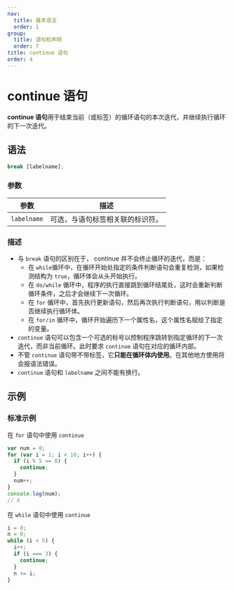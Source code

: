 ```yaml
---
nav:
  title: 基本语法
  order: 1
group:
  title: 语句和声明
  order: 7
title: continue 语句
order: 4
---
```


# continue 语句

**continue 语句**用于结束当前（或标签）的循环语句的本次迭代，并继续执行循环的下一次迭代。

## 语法

```js
break [labelname];
```

### 参数

| 参数        | 描述                             |
| ----------- | -------------------------------- |
| `labelname` | 可选，与语句标签相关联的标识符。 |

### 描述

- 与 `break` 语句的区别在于， continue 并不会终止循环的迭代，而是：
  - 在 `while`循环中，在循环开始处指定的条件判断语句会重复检测，如果检测结构为 `true`，循环体会从头开始执行。
  - 在 `do/while` 循环中，程序的执行直接跳到循环结尾处，这时会重新判断循环条件，之后才会继续下一次循环。
  - 在 `for` 循环中，首先执行更新语句，然后再次执行判断语句，用以判断是否继续执行循环体。
  - 在 `for/in` 循环中，循环开始遍历下一个属性名，这个属性名赋给了指定的变量。
- `continue` 语句可以包含一个可选的标号以控制程序跳转到指定循环的下一次迭代，而非当前循环。此时要求 `continue` 语句在对应的循环内部。
- 不管 `continue` 语句带不带标签，它**只能在循环体内使用**。在其他地方使用将会报语法错误。
- `continue` 语句和 `labelname` 之间不能有换行。

## 示例

### 标准示例

在 `for` 语句中使用 `continue`

```js
var num = 0;
for (var i = 1; i < 10; i++) {
  if (i % 5 == 0) {
    continue;
  }
  num++;
}
console.log(num);
// 8
```

在 `while` 语句中使用 `continue`

```js
i = 0;
n = 0;
while (i < 5) {
  i++;
  if (i === 3) {
    continue;
  }
  n += i;
}
```
